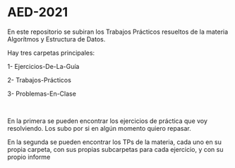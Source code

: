 # AED-2021
En este repositorio se subiran los Trabajos Prácticos resueltos de la materia Algorítmos y Estructura de Datos.

Hay tres carpetas principales: 

1- Ejercicios-De-La-Guía 

2- Trabajos-Prácticos

3- Problemas-En-Clase

 

En la primera se pueden encontrar los ejercicios de práctica que voy resolviendo. Los subo por si en algún momento quiero repasar.

En la segunda se pueden encontrar los TPs de la materia, cada uno en su propia carpeta, con sus propias subcarpetas para cada ejercicio, y con su propio informe
